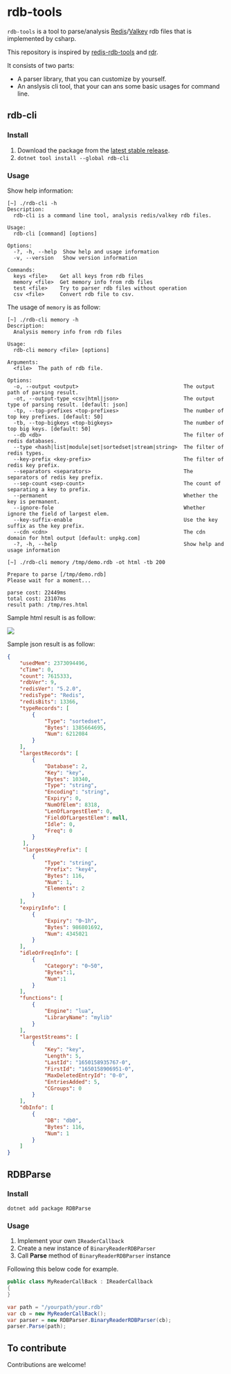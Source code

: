 # rdb-tools

`rdb-tools` is a tool to parse/analysis [Redis](https://redis.io/)/[Valkey](https://valkey.io/) rdb files that is implemented by csharp.

This repository is inspired by [redis-rdb-tools](https://github.com/sripathikrishnan/redis-rdb-tools) and [rdr](https://github.com/xueqiu/rdr).

It consists of two parts:

- A parser library, that you can customize by yourself.
- An anslysis cli tool, that your can ans some basic usages for command line.

## rdb-cli

### Install

1. Download the package from the [latest stable release](https://github.com/catcherwong/rdb-tools/releases).
2. `dotnet tool install --global rdb-cli`

### Usage

Show help information:

```
[~] ./rdb-cli -h      
Description:
  rdb-cli is a command line tool, analysis redis/valkey rdb files.

Usage:
  rdb-cli [command] [options]

Options:
  -?, -h, --help  Show help and usage information
  -v, --version   Show version information

Commands:
  keys <file>    Get all keys from rdb files
  memory <file>  Get memory info from rdb files
  test <file>    Try to parser rdb files without operation
  csv <file>     Convert rdb file to csv.
```

The usage of `memory` is as follow:

```
[~] ./rdb-cli memory -h
Description:
  Analysis memory info from rdb files

Usage:
  rdb-cli memory <file> [options]

Arguments:
  <file>  The path of rdb file.

Options:
  -o, --output <output>                                  The output path of parsing result.
  -ot, --output-type <csv|html|json>                     The output type of parsing result. [default: json]
  -tp, --top-prefixes <top-prefixes>                     The number of top key prefixes. [default: 50]
  -tb, --top-bigkeys <top-bigkeys>                       The number of top big keys. [default: 50]
  --db <db>                                              The filter of redis databases.
  --type <hash|list|module|set|sortedset|stream|string>  The filter of redis types.
  --key-prefix <key-prefix>                              The filter of redis key prefix.
  --separators <separators>                              The separators of redis key prefix.
  --sep-count <sep-count>                                The count of separating a key to prefix.
  --permanent                                            Whether the key is permanent.
  --ignore-fole                                          Whether ignore the field of largest elem.
  --key-suffix-enable                                    Use the key suffix as the key prefix.
  --cdn <cdn>                                            The cdn domain for html output [default: unpkg.com]
  -?, -h, --help                                         Show help and usage information
```

```
[~] ./rdb-cli memory /tmp/demo.rdb -ot html -tb 200

Prepare to parse [/tmp/demo.rdb]
Please wait for a moment...

parse cost: 22449ms
total cost: 23107ms
result path: /tmp/res.html
```

Sample html result is as follow:

![](./static/memsample.png)

Sample json result is as follow:

```json
{
    "usedMem": 2373094496,
    "cTime": 0,
    "count": 7615333,
    "rdbVer": 9,
    "redisVer": "5.2.0",
    "redisType": "Redis",
    "redisBits": 13366,
    "typeRecords": [
        {
            "Type": "sortedset",
            "Bytes": 1385664695,
            "Num": 6212084
        }
    ],
    "largestRecords": [
        {
            "Database": 2,
            "Key": "key",
            "Bytes": 10340,
            "Type": "string",
            "Encoding": "string",
            "Expiry": 0,
            "NumOfElem": 8318,
            "LenOfLargestElem": 0,
            "FieldOfLargestElem": null,
            "Idle": 0,
            "Freq": 0
        }
     ],
     "largestKeyPrefix": [
        {
            "Type": "string",
            "Prefix": "key4",
            "Bytes": 116,
            "Num": 1,
            "Elements": 2
        }
    ],
    "expiryInfo": [
        {
            "Expiry": "0~1h",
            "Bytes": 986801692,
            "Num": 4345021
        }
    ],
    "idleOrFreqInfo": [
        {
            "Category": "0~50",
            "Bytes":1,
            "Num":1
        }
    ],
    "functions": [
        {
            "Engine": "lua",
            "LibraryName": "mylib"
        }
    ],
    "largestStreams": [
        {
            "Key": "key",
            "Length": 5,
            "LastId": "1650158935767-0",
            "FirstId": "1650158906951-0",
            "MaxDeletedEntryId": "0-0",
            "EntriesAdded": 5,
            "CGroups": 0
        }
    ],
    "dbInfo": [
        {
            "DB": "db0",
            "Bytes": 116,
            "Num": 1
        }
    ]
}
````

## RDBParse

### Install

`dotnet add package RDBParse`

### Usage

1. Implement your own `IReaderCallback`
2. Create a new instance of `BinaryReaderRDBParser`
3. Call **Parse** method of `BinaryReaderRDBParser` instance


Following this below code for example.

```cs
public class MyReaderCallBack : IReaderCallback
{
}
```

```cs
var path = "/yourpath/your.rdb"
var cb = new MyReaderCallBack();
var parser = new RDBParser.BinaryReaderRDBParser(cb);
parser.Parse(path);
```

## To contribute

Contributions are welcome!